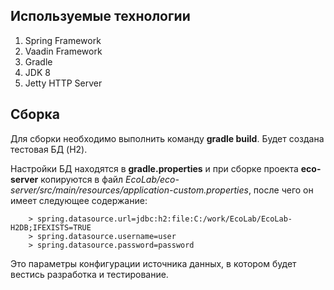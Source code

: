 ## Используемые технологии

1. Spring Framework
2. Vaadin Framework
3. Gradle
4. JDK 8
5. Jetty HTTP Server

## Сборка
Для сборки необходимо выполнить команду __gradle build__.
Будет создана тестовая БД (H2).

Настройки БД находятся в __gradle.properties__ и при сборке проекта __eco-server__ копируются в файл
 *EcoLab/eco-server/src/main/resources/application-custom.properties*, после чего он имеет следующее содержание:  

        > spring.datasource.url=jdbc:h2:file:C:/work/EcoLab/EcoLab-H2DB;IFEXISTS=TRUE
        > spring.datasource.username=user
        > spring.datasource.password=password
Это параметры конфигурации источника данных, в котором будет вестись разработка и тестирование.
